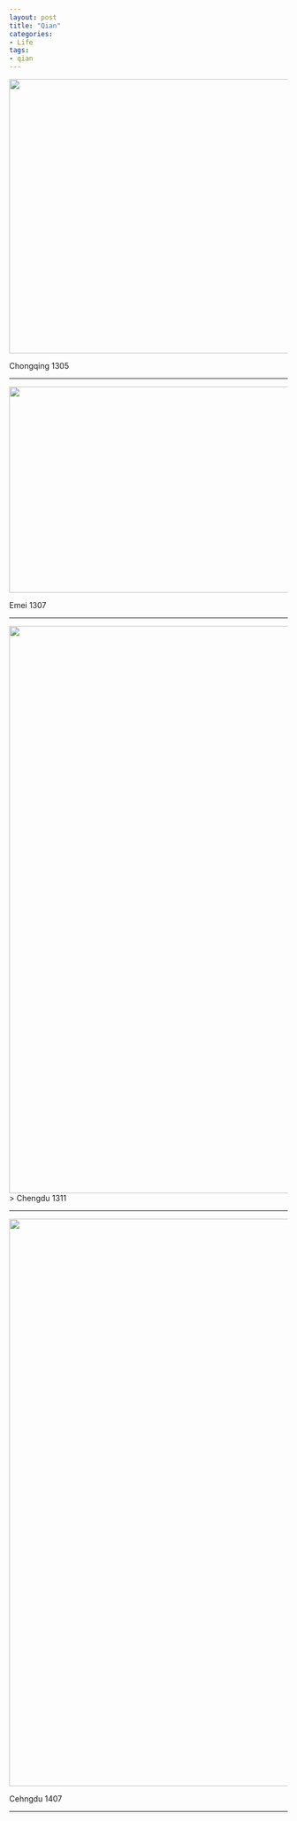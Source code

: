 ```yaml
---
layout: post
title: "Qian"
categories:
- Life
tags:
- qian
---
```

<img src="https://w9rvya.dm2302.livefilestore.com/y3mbk7Zg2jTZU4K55F7mHObLVhju-p2t4WSibuXKVN4PqAcj15StB08Pkm0p10vPxMEkcZt8brMsUz8lzXtU0g5jtI3EeCDI_fyc3GgW0mVdZ5M0RynYkCLVul5eCzXf9UyuR8S6BwCBr1cFdOpM-ZyEw?width=660&height=495&cropmode=none" width="660" height="495" />

Chongqing 1305

---

<img src="https://u9rajg.dm2302.livefilestore.com/y3mm6Hgav5pMyuJXok5r1BxMFzSdQgxgVXHyYG6zXviScDp-pjRhWqOLQBLu45vNSNO80eSlm0NzomZphrg5ShfmdhIv2dZiAg9WOyuayk8FdnCIX3DHyl2PRCn1zbFOO44SH8iwqwmuUSG0RIMq7kv8Q?width=660&height=372&cropmode=none" width="660" height="372" />

Emei 1307

---

<img src="https://vnrajg.dm2302.livefilestore.com/y3mcZy7FAP8LPnwu_v3oAGMVke9VzPbAW2yzbLPuTFKwLvznsF3EWvvSQflwNZWGQq6A8zVyPfNlKk2MhLcynPSAwyAdR0ss0vebNKyHejojE9Zyry4jfLgXMQiBPV0pFjO9gWxoK4YHnY34ZaoNd9P4w?width=577&height=1024&cropmode=none" width="577" height="1024" />
>
Chengdu 1311


---

<img src="https://xnrvya.dm2302.livefilestore.com/y3mT7LMCjM_-gTCnuRxIo94yOTvG2hkXbjjyzKxrKYYJwdLsfZHDXsuZwfmWmH6c4Ko-x0t7bWkSbaFDnRBiyoF_sDPDwGZdEtOUIFyBiI3fyD7D4tShle0GDChVLuRfttjqOBqYaDfBt6jftqJv6hDZw?width=577&height=1024&cropmode=none" width="577" height="1024" />

Cehngdu 1407

---